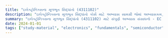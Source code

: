 ```yaml
---
title: "ઇલેક્ટ્રોનિક્સના મૂળભૂત સિદ્ધાંતો (4311102)"
description: "ઇલેક્ટ્રોનિક્સના મૂળભૂત સિદ્ધાંતો કોર્સ માટે અભ્યાસ સામગ્રી જેમાં અભ્યાસક્રમ, પ્રશ્નપત્રો અને સોલ્યુશન્સ શામેલ છે"
summary: "ઇલેક્ટ્રોનિક્સના મૂળભૂત સિદ્ધાંતો (4311102) માટે સંપૂર્ણ અભ્યાસ સંસાધનો - EC સેમેસ્ટર 1"
date: 2024-01-01
tags: ["study-material", "electronics", "fundamentals", "semiconductor", "semester-1", "ec", "4311102"]
---
```

